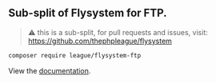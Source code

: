 ## Sub-split of Flysystem for FTP.

> ⚠️ this is a sub-split, for pull requests and issues, visit: https://github.com/thephpleague/flysystem

```bash
composer require league/flysystem-ftp
```

View the [documentation](https://flysystem.thephpleague.com/v2/docs/adapter/ftp/).
